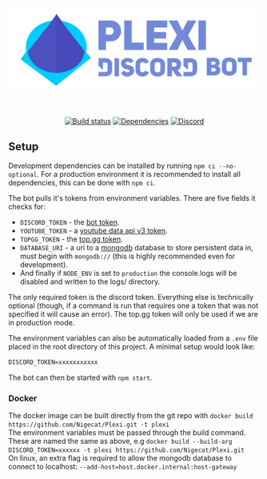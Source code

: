 <div align="center">
  <br />
  <p>
    <a href="https://nigecat.github.io/Plexi/"><img src="banner.png" width="546" alt="Plexi" /></a>
  </p>
  <br />
  <p>
    <a href="https://nigecat.github.io/Plexi/"><img src="https://circleci.com/gh/Nigecat/Plexi.svg?style=svg&circle-token=5401c770dc2a6dad53621bbe9a9371bf47835a26" alt="Build status" /></a>
    <a href="https://david-dm.org/Nigecat/Plexi"><img src="https://img.shields.io/david/Nigecat/Plexi.svg?maxAge=3600" alt="Dependencies" /></a>
    <a href="https://nigecat.github.io/Plexi/support"><img src="https://img.shields.io/discord/621181741972979722.svg?label=&logo=discord&logoColor=ffffff&color=7389D8&labelColor=6A7EC2" alt="Discord" /></a>
  </p>
</div>

## Setup

Development dependencies can be installed by running `npm ci --no-optional`.
For a production environment it is recommended to install all dependencies, this can be done with `npm ci`.

The bot pulls it's tokens from environment variables. There are five fields it checks for:

- `DISCORD_TOKEN` - the [bot token](https://discord.com/developers/applications).
- `YOUTUBE_TOKEN` - a [youtube data api v3 token](https://console.developers.google.com/apis/credentials).
- `TOPGG_TOKEN` - the [top.gg token](https://top.gg/api/docs#mybots).
- `DATABASE_URI` - a uri to a [mongodb](https://www.mongodb.com/) database to store persistent data in, must begin with `mongodb://` (this is highly recommended even for development).
- And finally if `NODE_ENV` is set to `production` the console.logs will be disabled and written to the logs/ directory.

The only required token is the discord token. Everything else is technically optional (though, if a command is run that requires one a token that was not specified it will cause an error).
The top.gg token will only be used if we are in production mode.

The environment variables can also be automatically loaded from a `.env` file placed in the root directory of this project.
A minimal setup would look like:

```markdown
DISCORD_TOKEN=xxxxxxxxxxx
```

The bot can then be started with `npm start`.

### Docker

The docker image can be built directly from the git repo with `docker build https://github.com/Nigecat/Plexi.git -t plexi`  
The environment variables must be passed through the build command. These are named the same as above, e.g `docker build --build-arg DISCORD_TOKEN=xxxxxx -t plexi https://github.com/Nigecat/Plexi.git`  
On linux, an extra flag is required to allow the mongodb database to connect to localhost: `--add-host=host.docker.internal:host-gateway`
